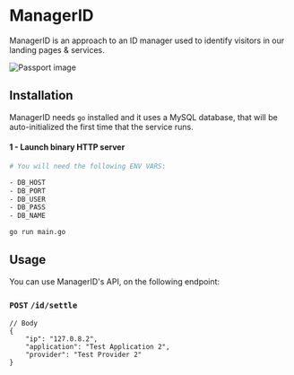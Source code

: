# ManagerID

ManagerID is an approach to an ID manager used to identify visitors in our landing pages & services. 

![Passport image](https://i.imgur.com/C1H1E00.jpg)

## Installation

ManagerID needs `go` installed and it uses a MySQL database, that will be auto-initialized the first time that the service runs.

#### 1 - Launch  binary HTTP server
```bash
# You will need the following ENV VARS:

- DB_HOST
- DB_PORT
- DB_USER
- DB_PASS
- DB_NAME

go run main.go
```


##  Usage
You can use ManagerID's API, on the following endpoint:

### `POST` `/id/settle`

```
// Body
{
	"ip": "127.0.8.2",
	"application": "Test Application 2",
	"provider": "Test Provider 2"
}
```
